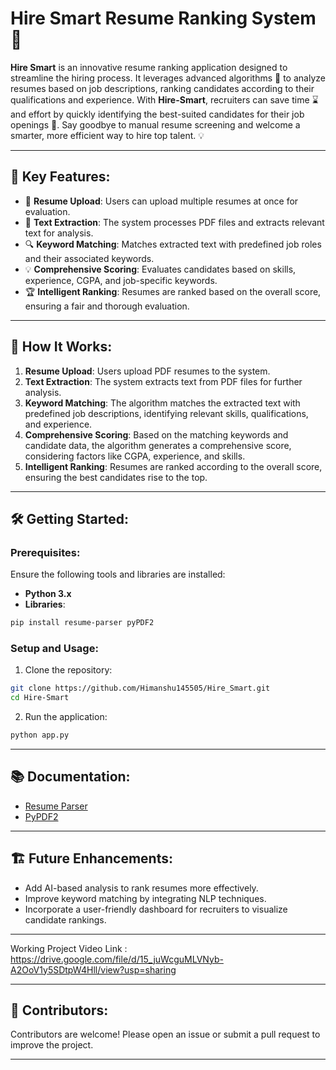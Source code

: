 # Hire Smart Resume Ranking System 💼

**Hire Smart** is an innovative resume ranking application designed to streamline the hiring process. It leverages advanced algorithms 👾 to analyze resumes based on job descriptions, ranking candidates according to their qualifications and experience. With **Hire-Smart**, recruiters can save time ⌛ and effort by quickly identifying the best-suited candidates for their job openings 💼. Say goodbye to manual resume screening and welcome a smarter, more efficient way to hire top talent. 💡

---

## 🚀 Key Features:
- 📂 **Resume Upload**: Users can upload multiple resumes at once for evaluation.
- 📝 **Text Extraction**: The system processes PDF files and extracts relevant text for analysis.
- 🔍 **Keyword Matching**: Matches extracted text with predefined job roles and their associated keywords.
- 💡 **Comprehensive Scoring**: Evaluates candidates based on skills, experience, CGPA, and job-specific keywords.
- 🏆 **Intelligent Ranking**: Resumes are ranked based on the overall score, ensuring a fair and thorough evaluation.

---

## 🌟 How It Works:

1. **Resume Upload**: Users upload PDF resumes to the system.
2. **Text Extraction**: The system extracts text from PDF files for further analysis.
3. **Keyword Matching**: The algorithm matches the extracted text with predefined job descriptions, identifying relevant skills, qualifications, and experience.
4. **Comprehensive Scoring**: Based on the matching keywords and candidate data, the algorithm generates a comprehensive score, considering factors like CGPA, experience, and skills.
5. **Intelligent Ranking**: Resumes are ranked according to the overall score, ensuring the best candidates rise to the top.

---

## 🛠️ Getting Started:

### Prerequisites:
Ensure the following tools and libraries are installed:
- **Python 3.x**
- **Libraries**:
  
```bash
pip install resume-parser pyPDF2
```

### Setup and Usage:

1. Clone the repository:
   
```bash
git clone https://github.com/Himanshu145505/Hire_Smart.git
cd Hire-Smart
```

2. Run the application:
   
```bash
python app.py
```

---

## 📚 Documentation:
- [Resume Parser](https://github.com/OmkarPathak/Resume-Parser)
- [PyPDF2](https://pythonhosted.org/PyPDF2/)

---

## 🏗️ Future Enhancements:
- Add AI-based analysis to rank resumes more effectively.
- Improve keyword matching by integrating NLP techniques.
- Incorporate a user-friendly dashboard for recruiters to visualize candidate rankings.

---


Working Project Video Link : https://drive.google.com/file/d/15_juWcguMLVNyb-A2OoV1y5SDtpW4Hll/view?usp=sharing

---

## 🤝 Contributors:
Contributors are welcome! Please open an issue or submit a pull request to improve the project.

---
